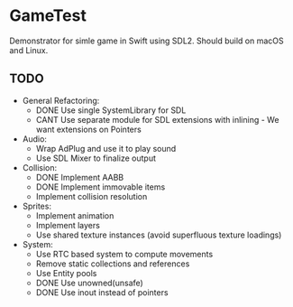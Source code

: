 # GameTest

Demonstrator for simle game in Swift using SDL2. Should build on macOS and Linux.

## TODO
- General Refactoring:
  - DONE Use single SystemLibrary for SDL
  - CANT Use separate module for SDL extensions with inlining - We want extensions on Pointers
- Audio:
  - Wrap AdPlug and use it to play sound
  - Use SDL Mixer to finalize output
- Collision:
  - DONE Implement AABB
  - DONE Implement immovable items
  - Implement collision resolution
- Sprites:
  - Implement animation
  - Implement layers
  - Use shared texture instances (avoid superfluous texture loadings)
- System:
  - Use RTC based system to compute movements
  - Remove static collections and references
  - Use Entity pools
  - DONE Use unowned(unsafe)
  - DONE Use inout instead of pointers
